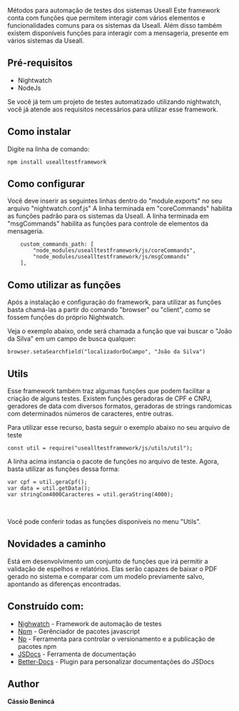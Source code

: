 Métodos para automação de testes dos sistemas Useall
Este framework conta com funções que permitem interagir com vários elementos e funcionalidades comuns para os sistemas da Useall.
Além disso também existem disponíveis funções para interagir com a mensageria, presente em vários sistemas da Useall. 

## Pré-requisitos
* Nightwatch
* NodeJs
&nbsp;

Se você já tem um projeto de testes automatizado utilizando nightwatch, você já atende aos requisitos necessários para utilizar esse framework.

## Como instalar
Digite na linha de comando:

```
npm install usealltestframework
```

## Como configurar
Você deve inserir as seguintes linhas dentro do "module.exports" no seu arquivo "nightwatch.conf.js"
A linha terminada em "coreCommands" habilita as funções padrão para os sistemas da Useall.
A linha terminada em "msgCommands" habilita as funções para controle de elementos da mensageria.

```
    custom_commands_path: [
        "node_modules/usealltestframework/js/coreCommands",
        "node_modules/usealltestframework/js/msgCommands"
    ],

```

## Como utilizar as funções
Após a instalação e configuração do framework, para utilizar as funções basta chamá-las a partir do comando "browser" ou "client", como se fossem funções do próprio Nightwatch.
&nbsp;

Veja o exemplo abaixo, onde será chamada a função que vai buscar o "João da Silva" em um campo de busca qualquer:

```
browser.setaSearchfield("localizadorDoCampo", "João da Silva")
```


## Utils
Esse framework também traz algumas funções que podem facilitar a criação de alguns testes. Existem funções geradoras de CPF e CNPJ, geradores de data com diversos formatos, geradoras de strings randomicas com determinados números de caracteres, entre outras.

Para utilizar esse recurso, basta seguir o exemplo abaixo no seu arquivo de teste

```
const util = require("usealltestframework/js/utils/util");
```
A linha acima instancia o pacote de funções no arquivo de teste. Agora, basta utilizar as funções dessa forma:

```
var cpf = util.geraCpf();
var data = util.getData();
var stringCom4000Caracteres = util.geraString(4000);
```
&nbsp;

Você pode conferir todas as funções disponíveis no menu "Utils".


## Novidades a caminho

Está em desenvolvimento um conjunto de funções que irá permitir a validação de espelhos e relatórios.
Elas serão capazes de baixar o PDF gerado no sistema e comparar com um modelo previamente salvo, apontando as diferenças encontradas.


## Construído com:
* [Nighwatch](https://nightwatchjs.org/) - Framework de automação de testes
* [Npm](https://www.npmjs.com/) - Gerênciador de pacotes javascript
* [Np](https://github.com/sindresorhus/np#readme) - Ferramenta para controlar o versionamento e a publicação de pacotes npm
* [JSDocs](https://jsdoc.app/) - Ferramenta de documentação
* [Better-Docs](https://github.com/SoftwareBrothers/better-docs) - Plugin para personalizar documentações do JSDocs

## Author
**Cássio Benincá**
